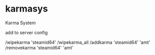 # karmasys
Karma System

add to server
config 

/wipekarma 'steamid64'
/wipekarma_all
/addkarma 'steamid64' 'amt'
/removekarma 'steamid64' 'amt'
